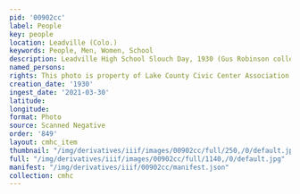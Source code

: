 ```yaml
---
pid: '00902cc'
label: People
key: people
location: Leadville (Colo.)
keywords: People, Men, Women, School
description: Leadville High School Slouch Day, 1930 (Gus Robinson collection)
named_persons: 
rights: This photo is property of Lake County Civic Center Association.
creation_date: '1930'
ingest_date: '2021-03-30'
latitude: 
longitude: 
format: Photo
source: Scanned Negative
order: '849'
layout: cmhc_item
thumbnail: "/img/derivatives/iiif/images/00902cc/full/250,/0/default.jpg"
full: "/img/derivatives/iiif/images/00902cc/full/1140,/0/default.jpg"
manifest: "/img/derivatives/iiif/00902cc/manifest.json"
collection: cmhc
---
```

